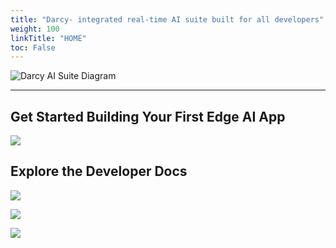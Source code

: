 ```yaml
---
title: "Darcy- integrated real-time AI suite built for all developers"
weight: 100
linkTitle: "HOME"
toc: False
---
```


![Darcy AI Suite Diagram](/images/Home-fpo-1.jpg)

-----

## Get Started Building Your First Edge AI App

![](/images/Home-fpo-2.jpg)

## Explore the Developer Docs

![](/images/Home-fpo-3.jpg)

![](/images/Home-fpo-4.jpg)

![](/images/Home-fpo-5.jpg)

